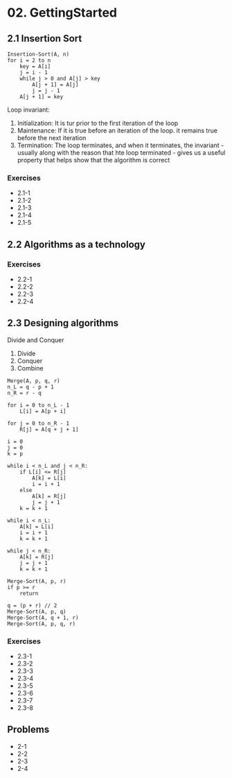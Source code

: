 # 02. GettingStarted

## 2.1 Insertion Sort

```
Insertion-Sort(A, n)
for i = 2 to n
    key = A[i]
    j = i - 1
    while j > 0 and A[j] > key
        A[j + 1] = A[j]
        j = j - 1
    A[j + 1] = key
```

Loop invariant:

1.  Initialization: It is tur prior to the first iteration of the loop
2.  Maintenance: If it is true before an iteration of the loop. it remains true before the next iteration
3.  Termination: The loop terminates, and when it terminates, the invariant - usually along with the reason that hte loop terminated - gives us a useful property that helps show that the algorithm is correct

### Exercises
-   2.1-1
-   2.1-2
-   2.1-3
-   2.1-4
-   2.1-5

## 2.2 Algorithms as a technology

### Exercises
-   2.2-1
-   2.2-2
-   2.2-3
-   2.2-4

## 2.3 Designing algorithms

Divide and Conquer
1. Divide
2. Conquer
3. Combine

```
Merge(A, p, q, r)
n_L = q - p + 1
n_R = r - q

for i = 0 to n_L - 1
    L[i] = A[p + i]

for j = 0 to n_R - 1
    R[j] = A[q + j + 1]

i = 0
j = 0
k = p

while i < n_L and j < n_R:
    if L[i] <= R[j]
        A[k] = L[i]
        i = i + 1
    else
        A[k] = R[j]
        j = j + 1
    k = k + 1

while i < n_L:
    A[k] = L[i]
    i = i + 1
    k = k + 1

while j < n_R:
    A[k] = R[j]
    j = j + 1
    k = k + 1

```

```
Merge-Sort(A, p, r)
if p >= r
    return

q = (p + r) // 2
Merge-Sort(A, p, q)
Merge-Sort(A, q + 1, r)
Merge-Sort(A, p, q, r)
```

### Exercises
-   2.3-1
-   2.3-2
-   2.3-3
-   2.3-4
-   2.3-5
-   2.3-6
-   2.3-7
-   2.3-8

## Problems

-   2-1
-   2-2
-   2-3
-   2-4
